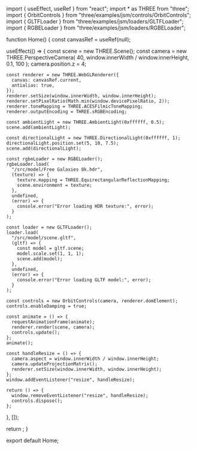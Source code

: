 import { useEffect, useRef } from "react";
import * as THREE from "three";
import { OrbitControls } from "three/examples/jsm/controls/OrbitControls";
import { GLTFLoader } from "three/examples/jsm/loaders/GLTFLoader";
import { RGBELoader } from "three/examples/jsm/loaders/RGBELoader";

function Home() {
  const canvasRef = useRef(null);

  useEffect(() => {
    const scene = new THREE.Scene();
    const camera = new THREE.PerspectiveCamera(
      40,
      window.innerWidth / window.innerHeight,
      0.1,
      100
    );
    camera.position.z = 4;

    const renderer = new THREE.WebGLRenderer({
      canvas: canvasRef.current,
      antialias: true,
    });
    renderer.setSize(window.innerWidth, window.innerHeight);
    renderer.setPixelRatio(Math.min(window.devicePixelRatio, 2));
    renderer.toneMapping = THREE.ACESFilmicToneMapping;
    renderer.outputEncoding = THREE.sRGBEncoding;

    const ambientLight = new THREE.AmbientLight(0xffffff, 0.5);
    scene.add(ambientLight);

    const directionalLight = new THREE.DirectionalLight(0xffffff, 1);
    directionalLight.position.set(5, 10, 7.5);
    scene.add(directionalLight);

    const rgbeLoader = new RGBELoader();
    rgbeLoader.load(
      "/src/model/Free Galaxies 8k.hdr",
      (texture) => {
        texture.mapping = THREE.EquirectangularReflectionMapping;
        scene.environment = texture;
      },
      undefined,
      (error) => {
        console.error("Error loading HDR texture:", error);
      }
    );

    const loader = new GLTFLoader();
    loader.load(
      "/src/model/scene.gltf",
      (gltf) => {
        const model = gltf.scene;
        model.scale.set(1, 1, 1);
        scene.add(model);
      },
      undefined,
      (error) => {
        console.error("Error loading GLTF model:", error);
      }
    );

    const controls = new OrbitControls(camera, renderer.domElement);
    controls.enableDamping = true;

    const animate = () => {
      requestAnimationFrame(animate);
      renderer.render(scene, camera);
      controls.update();
    };
    animate();

    const handleResize = () => {
      camera.aspect = window.innerWidth / window.innerHeight;
      camera.updateProjectionMatrix();
      renderer.setSize(window.innerWidth, window.innerHeight);
    };
    window.addEventListener("resize", handleResize);

    return () => {
      window.removeEventListener("resize", handleResize);
      controls.dispose();
    };
  }, []);

  return <canvas ref={canvasRef} className="w-full h-full" />;
}

export default Home;